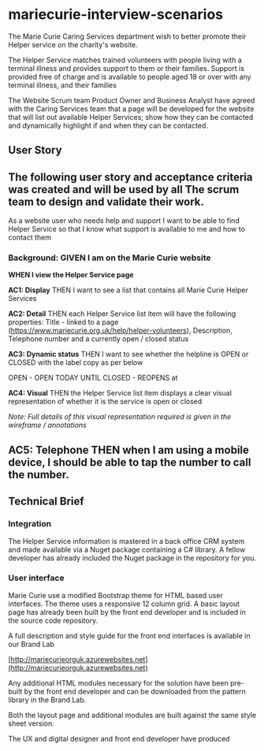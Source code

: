 # mariecurie-interview-scenarios

The Marie Curie Caring Services department wish to better promote their Helper service on the charity's website.

The Helper Service matches trained volunteers with people living with a terminal illness and provides support to them or their families. Support is provided free of charge and is available to people aged 18 or over with any terminal illness, and their families

The Website Scrum team Product Owner and Business Analyst have agreed with the Caring Services team that a page will be developed for the website that will list out available Helper Services; show how they can be contacted and dynamically highlight if and when they can be contacted.

## User Story
The following user story and acceptance criteria was created and will be used by all The scrum team to design and validate their work.
--
As a website user who needs help and support
I want to be able to find Helper Service
so that I know what support is available to me and how to contact them 

### Background: GIVEN I am on the Marie Curie website 
**WHEN I view the Helper Service page**

**AC1: Display**
THEN I want to see a list that contains all Marie Curie Helper Services

**AC2: Detail**
THEN each Helper Service list item will have the following properties: Title - linked to a page (https://www.mariecurie.org.uk/help/helper-volunteers), Description, Telephone number and a currently open / closed status

**AC3: Dynamic status**
THEN I want to see whether the helpline is OPEN or CLOSED with the label copy as per below

OPEN - OPEN TODAY UNTIL <closing time>
CLOSED - REOPENS <day> at <opening time>

**AC4: Visual** 
THEN the Helper Service list item displays a clear visual representation of whether it is the service is open or closed

*Note: Full details of this visual representation required is given in the wireframe / annotations*

**AC5: Telephone**
THEN when I am using a mobile device, I should be able to tap the number to call the number.
--
## Technical Brief

### Integration
The Helper Service information is mastered in a back office CRM system and made available via a Nuget package containing a C# library. A fellow developer has already included the Nuget package in the repository for you. 

### User interface
Marie Curie use a modified Bootstrap theme for HTML based user interfaces. The theme uses a responsive 12 column grid. A basic layout page has already been built by the front end developer and is included in the source code repository.

A full description and style guide for the front end interfaces is available in our Brand Lab

[http://mariecurieorguk.azurewebsites.net](http://mariecurieorguk.azurewebsites.net)

Any additional HTML modules necessary for the solution have been pre-built by the front end developer and can be downloaded from the pattern library in the Brand Lab.

Both the layout page and additional modules are built against the same style sheet version.

The UX and digital designer and front end developer have produced 




